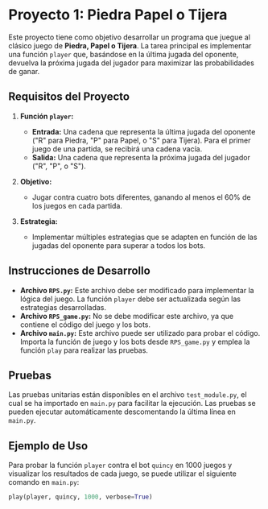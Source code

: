 # Proyecto 1: Piedra Papel o Tijera

Este proyecto tiene como objetivo desarrollar un programa que juegue al clásico juego de **Piedra, Papel o Tijera**. La tarea principal es implementar una función `player` que, basándose en la última jugada del oponente, devuelva la próxima jugada del jugador para maximizar las probabilidades de ganar.

## Requisitos del Proyecto

1. **Función `player`:** 
   - **Entrada:** Una cadena que representa la última jugada del oponente ("R" para Piedra, "P" para Papel, o "S" para Tijera). Para el primer juego de una partida, se recibirá una cadena vacía.
   - **Salida:** Una cadena que representa la próxima jugada del jugador ("R", "P", o "S").

2. **Objetivo:** 
   - Jugar contra cuatro bots diferentes, ganando al menos el 60% de los juegos en cada partida.

3. **Estrategia:** 
   - Implementar múltiples estrategias que se adapten en función de las jugadas del oponente para superar a todos los bots.

## Instrucciones de Desarrollo

- **Archivo `RPS.py`:** Este archivo debe ser modificado para implementar la lógica del juego. La función `player` debe ser actualizada según las estrategias desarrolladas.
- **Archivo `RPS_game.py`:** No se debe modificar este archivo, ya que contiene el código del juego y los bots.
- **Archivo `main.py`:** Este archivo puede ser utilizado para probar el código. Importa la función de juego y los bots desde `RPS_game.py` y emplea la función `play` para realizar las pruebas.

## Pruebas

Las pruebas unitarias están disponibles en el archivo `test_module.py`, el cual se ha importado en `main.py` para facilitar la ejecución. Las pruebas se pueden ejecutar automáticamente descomentando la última línea en `main.py`.

## Ejemplo de Uso

Para probar la función `player` contra el bot `quincy` en 1000 juegos y visualizar los resultados de cada juego, se puede utilizar el siguiente comando en `main.py`:

```python
play(player, quincy, 1000, verbose=True)
